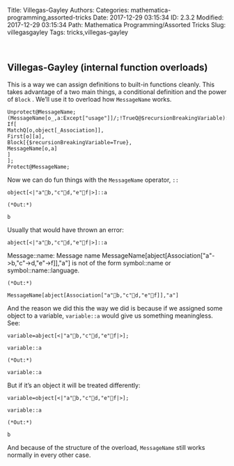 Title: Villegas-Gayley
Authors: 
Categories: mathematica-programming,assorted-tricks
Date: 2017-12-29 03:15:34
ID: 2.3.2
Modified: 2017-12-29 03:15:34
Path: Mathematica Programming/Assorted Tricks
Slug: villegasgayley
Tags: tricks,villegas-gayley

<a id="villegasgayley-internal-function-overloads" style="width:0;height:0;margin:0;padding:0;">&zwnj;</a>

## Villegas-Gayley (internal function overloads)

This is a way we can assign definitions to built-in functions cleanly. This takes advantage of a two main things, a conditional definition and the power of  ```Block``` . We’ll use it to overload how  ```MessageName```  works.

	Unprotect@MessageName;
	(MessageName[o_,a:Except["usage"]]/;!TrueQ@$recursionBreakingVariable):=
	If[
	MatchQ[o,object[_Association]],
	First[o][a],
	Block[{$recursionBreakingVariable=True},
	MessageName[o,a]
	]
	];
	Protect@MessageName;

Now we can do fun things with the  ```MessageName```  operator,  ```::```

	object[<|"a"b,"c"d,"e"f|>]::a

	(*Out:*)
	
	b

Usually that would have thrown an error:

	abject[<|"a"b,"c"d,"e"f|>]::a


<div class='mma-message'>
	<span class='mma-message-name'>Message::name:</span>
	<span class='mma-message-text'>Message name MessageName[abject[Association["a"->b,"c"->d,"e"->f]],"a"] is not of the form symbol::name or symbol::name::language.</span>
</div>

	(*Out:*)
	
	MessageName[abject[Association["a"b,"c"d,"e"f]],"a"]

And the reason we did this the way we did is because if we assigned some object to a variable,  ```variable::a```  would give us something meaningless. See:

	variable=abject[<|"a"b,"c"d,"e"f|>];

	variable::a

	(*Out:*)
	
	variable::a

But if it’s an object it will be treated differently:

	variable=object[<|"a"b,"c"d,"e"f|>];

	variable::a

	(*Out:*)
	
	b

And because of the structure of the overload,  ```MessageName```  still works normally in every other case.